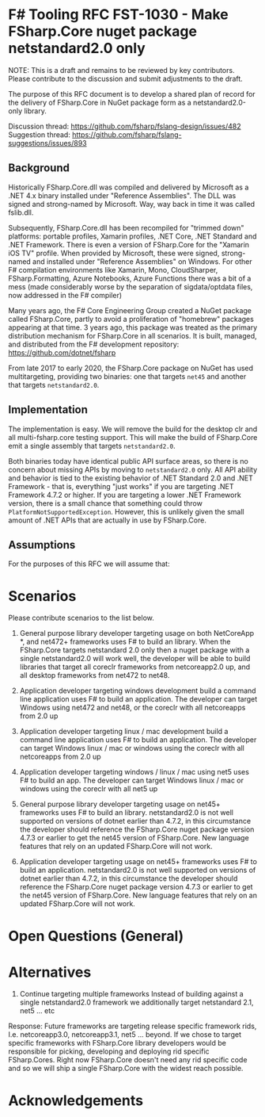 # F# Tooling RFC FST-1030 - Make FSharp.Core nuget package netstandard2.0 only
NOTE: This is a draft and remains to be reviewed by key contributors. Please contribute to the discussion and submit adjustments to the draft.

The purpose of this RFC document is to develop a shared plan of record for the delivery of FSharp.Core in NuGet package form as a netstandard2.0-only library.

Discussion thread: https://github.com/fsharp/fslang-design/issues/482
Suggestion thread: https://github.com/fsharp/fslang-suggestions/issues/893

## Background
Historically FSharp.Core.dll was compiled and delivered by Microsoft as a .NET 4.x binary installed under "Reference Assemblies". The DLL was signed and strong-named by Microsoft. Way, way back in time it was called fslib.dll.

Subsequently, FSharp.Core.dll has been recompiled for "trimmed down" platforms: portable profiles, Xamarin profiles, .NET Core, .NET Standard and .NET Framework. There is even a version of FSharp.Core for the "Xamarin iOS TV" profile. When provided by Microsoft, these were signed, strong-named and installed under "Reference Assemblies" on Windows. For other F# compilation environments like Xamarin, Mono, CloudSharper, FSharp.Formatting, Azure Notebooks, Azure Functions there was a bit of a mess (made considerably worse by the separation of sigdata/optdata files, now addressed in the F# compiler)

Many years ago, the F# Core Engineering Group created a NuGet package called FSharp.Core, partly to avoid a proliferation of "homebrew" packages appearing at that time.  3 years ago, this package was treated as the primary distribution mechanism for FSharp.Core in all scenarios. It is built, managed, and distributed from the F# development repository: https://github.com/dotnet/fsharp

From late 2017 to early 2020, the FSharp.Core package on NuGet has used multitargeting, providing two binaries: one that targets `net45` and another that targets `netstandard2.0`.

## Implementation
The implementation is easy.  We will remove the build for the desktop clr and all multi-fsharp.core testing support. This will make the build of FSharp.Core emit a single assembly that targets `netstandard2.0`.

Both binaries today have identical public API surface areas, so there is no concern about missing APIs by moving to `netstandard2.0` only. All API ability and behavior is tied to the existing behavior of .NET Standard 2.0 and .NET Framework - that is, everything "just works" if you are targeting .NET Framework 4.7.2 or higher. If you are targeting a lower .NET Framework version, there is a small chance that something could throw `PlatformNotSupportedException`. However, this is unlikely given the small amount of .NET APIs that are actually in use by FSharp.Core.

## Assumptions
For the purposes of this RFC we will assume that:

# Scenarios
Please contribute scenarios to the list below.

1. General purpose library developer targeting usage on both NetCoreApp *, and net472+ frameworks uses F# to build an library.
When the FSharp.Core targets netstandard 2.0  only then a nuget package with a single netstandard2.0 will work well, the developer will be able to build libraries that target all coreclr frameworks from netcoreapp2.0 up, and all desktop frameworks from net472 to net48.

2. Application developer targeting windows development build a command line application  uses F# to build an application.
The developer can target Windows using net472 and net48, or the coreclr with all netcoreapps from 2.0 up

3. Application developer targeting linux / mac development build a command line application  uses F# to build an application.
The developer can target Windows linux / mac or windows using the coreclr with all netcoreapps from 2.0 up

4. Application developer targeting windows / linux / mac using net5 uses F# to build an app.
The developer can target Windows linux / mac or windows using the coreclr with all net5 up

5. General purpose library developer targeting usage on net45+ frameworks uses F# to build an library.
netstandard2.0 is not well supported on versions of dotnet earlier than 4.7.2, in this circumstance the developer should reference the FSharp.Core nuget package version 4.7.3 or earlier to get the net45 version of FSharp.Core.  New language features that rely on an updated FSharp.Core will not work.

5. Application developer targeting usage on net45+ frameworks uses F# to build an application.
netstandard2.0 is not well supported on versions of dotnet earlier than 4.7.2, in this circumstance the developer should reference the FSharp.Core nuget package version 4.7.3 or earlier to get the net45 version of FSharp.Core.  New language features that rely on an updated FSharp.Core will not work.


# Open Questions (General)

# Alternatives
1.  Continue targeting multiple frameworks
Instead of building against a single netstandard2.0 framework we additionally target netstandard 2.1, net5 ... etc

Response:
Future frameworks are targeting release specific framework rids, I.e. netcoreapp3.0, netcoreapp3.1, net5 ... beyond.
If we chose to target specific frameworks with FSharp.Core library developers would be responsible for picking, developing and deploying rid specific FSharp.Cores.  Right now FSharp.Core doesn't need any rid specific code and so we will ship a single FSharp.Core with the widest reach possible.

# Acknowledgements
